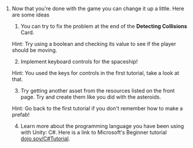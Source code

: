 1. Now that you're done with the game you can change it up a little. Here are some ideas

    1. You can try to fix the problem at the end of the **Detecting Collisions** Card. 
    
    Hint: Try using a boolean and checking its value to see if the player should be moving.
    
    2. Implement keyboard controls for the spaceship!
    
    Hint: You used the keys for controls in the first tutorial, take a look at that. 
    
    3. Try getting another asset from the resources listed on the front page. Try and create them like you did with the asteroids.
    
    Hint: Go back to the first tutorial if you don't remember how to make a prefab!
    
    4. Learn more about the programming language you have been using with Unity: C#. Here is a link to Microsoft's Beginner tutorial [dojo.soy/C#Tutorial](https://mva.microsoft.com/en-us/training-courses/c-fundamentals-for-absolute-beginners-16169?l=Lvld4EQIC_2706218949).